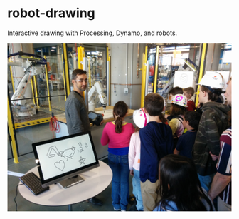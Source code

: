 # robot-drawing
Interactive drawing with Processing, Dynamo, and robots.

![](https://github.com/garciadelcastillo/robot-drawing/blob/master/00_docs/banner.jpg)


